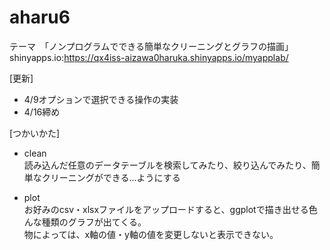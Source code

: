 # aharu6

テーマ　「ノンプログラムでできる簡単なクリーニングとグラフの描画」 shinyapps.io:<https://qx4iss-aizawa0haruka.shinyapps.io/myapplab/>

[更新]

-   4/9オプションで選択できる操作の実装
-   4/16締め

[つかいかた]

-   clean\
    読み込んだ任意のデータテーブルを検索してみたり、絞り込んでみたり、簡単なクリーニングができる...ようにする

-   plot\
    お好みのcsv・xlsxファイルをアップロードすると、ggplotで描き出せる色んな種類のグラフが出てくる。\
    物によっては、x軸の値・y軸の値を変更しないと表示できない。

